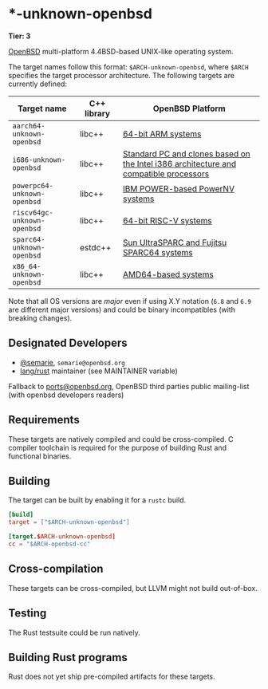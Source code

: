 # \*-unknown-openbsd

**Tier: 3**

[OpenBSD] multi-platform 4.4BSD-based UNIX-like operating system.

[OpenBSD]: https://www.openbsd.org/

The target names follow this format: `$ARCH-unknown-openbsd`, where `$ARCH` specifies the target processor architecture. The following targets are currently defined:

|          Target name           | C++ library | OpenBSD Platform |
|--------------------------------|-------------|------------------|
| `aarch64-unknown-openbsd`      | libc++      | [64-bit ARM systems](https://www.openbsd.org/arm64.html)  |
| `i686-unknown-openbsd`         | libc++      | [Standard PC and clones based on the Intel i386 architecture and compatible processors](https://www.openbsd.org/i386.html) |
| `powerpc64-unknown-openbsd`    | libc++      | [IBM POWER-based PowerNV systems](https://www.openbsd.org/powerpc64.html) |
| `riscv64gc-unknown-openbsd`    | libc++      | [64-bit RISC-V systems](https://www.openbsd.org/riscv64.html) |
| `sparc64-unknown-openbsd`      | estdc++     | [Sun UltraSPARC and Fujitsu SPARC64 systems](https://www.openbsd.org/sparc64.html) |
| `x86_64-unknown-openbsd`       | libc++      | [AMD64-based systems](https://www.openbsd.org/amd64.html) |

Note that all OS versions are *major* even if using X.Y notation (`6.8` and `6.9` are different major versions) and could be binary incompatibles (with breaking changes).


## Designated Developers

- [@semarie](https://github.com/semarie), `semarie@openbsd.org`
- [lang/rust](https://cvsweb.openbsd.org/cgi-bin/cvsweb/ports/lang/rust/Makefile?rev=HEAD&content-type=text/x-cvsweb-markup) maintainer (see MAINTAINER variable)

Fallback to ports@openbsd.org, OpenBSD third parties public mailing-list (with openbsd developers readers)


## Requirements

These targets are natively compiled and could be cross-compiled.
C compiler toolchain is required for the purpose of building Rust and functional binaries.

## Building

The target can be built by enabling it for a `rustc` build.

```toml
[build]
target = ["$ARCH-unknown-openbsd"]

[target.$ARCH-unknown-openbsd]
cc = "$ARCH-openbsd-cc"
```

## Cross-compilation

These targets can be cross-compiled, but LLVM might not build out-of-box.

## Testing

The Rust testsuite could be run natively.

## Building Rust programs

Rust does not yet ship pre-compiled artifacts for these targets.
